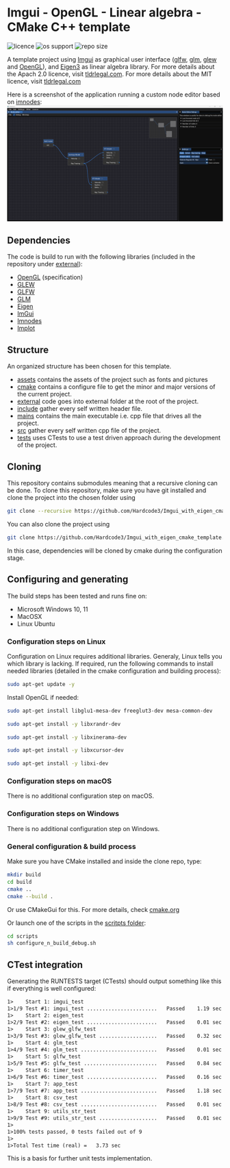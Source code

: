 # Imgui - OpenGL - Linear algebra - CMake C++ template

![licence](https://img.shields.io/static/v1?label=Licence&message=MIT&color=yellow)
![os support](https://img.shields.io/static/v1?label=Supports&message=Windows|Linux|MacOS&color=blue)
![repo size](https://img.shields.io/github/repo-size/Hardcode3/imgui_opengl_linear_algebra_cmake_starter)

A template project using [Imgui](external/imgui) as graphical user interface ([glfw](external/glfw), [glm](external/glm), [glew](external/glew) and [OpenGL](https://www.opengl.org/)), and [Eigen3](external/eigen) as linear algebra library.
For more details about the Apach 2.0 licence, visit [tldrlegal.com](https://tldrlegal.com/license/apache-license-2.0-(apache-2.0)).
For more details about the MIT licence, visit [tldrlegal.com](https://tldrlegal.com/license/mit-license)

Here is a screenshot of the application running a custom node editor based on [imnodes](https://github.com/Nelarius/imnodes/tree/d88f99125bb72cdb71b4c27ff6eb7f318d89a4c5):
![node_editor](assets/screenshots/node_editor.png)

## Dependencies

The code is build to run with the following libraries (included in the repository under [external](external/)):

- [OpenGL](https://www.opengl.org/) (specification)
- [GLEW](https://glew.sourceforge.net/)
- [GLFW](https://www.glfw.org/)
- [GLM](https://github.com/g-truc/glm)
- [Eigen](https://eigen.tuxfamily.org/index.php?title=Main_Page) 
- [ImGui](https://github.com/ocornut/imgui) 
- [Imnodes](https://github.com/Nelarius/imnodes/tree/d88f99125bb72cdb71b4c27ff6eb7f318d89a4c5) 
- [Implot](https://github.com/epezent/implot/tree/d87512353495e7760e7fda7566a05beef7627d8f)

## Structure

An organized structure has been chosen for this template.

- [assets](assets) contains the assets of the project such as fonts and pictures
- [cmake](cmake) contains a configure file to get the minor and major versions of the current project.
- [external](external) code goes into external folder at the root of the project.
- [include](include) gather every self written header file.
- [mains](mains) contains the main executable i.e. cpp file that drives all the project.
- [src](src) gather every self written cpp file of the project.
- [tests](tests) uses CTests to use a test driven approach during the development of the project.

## Cloning

This repository contains submodules meaning that a recursive cloning can be done.
To clone this repository, make sure you have git installed and clone the project into the chosen folder using

```bash
git clone --recursive https://github.com/Hardcode3/Imgui_with_eigen_cmake_template.git
```

You can also clone the project using
```bash
git clone https://github.com/Hardcode3/Imgui_with_eigen_cmake_template.git
```
In this case, dependencies will be cloned by cmake during the configuration stage.

## Configuring and generating

The build steps has been tested and runs fine on:

- Microsoft Windows 10, 11
- MacOSX
- Linux Ubuntu

### Configuration steps on Linux

Configuration on Linux requires additional libraries. Generaly, Linux tells you which library is lacking.
If required, run the following commands to install needed libraries (detailed in the cmake configuration and building process):

```bash
sudo apt-get update -y
```

Install OpenGL if needed:

```bash
sudo apt-get install libglu1-mesa-dev freeglut3-dev mesa-common-dev
```

```bash
sudo apt-get install -y libxrandr-dev
```

```bash
sudo apt-get install -y libxinerama-dev
```

```bash
sudo apt-get install -y libxcursor-dev
```

```bash
sudo apt-get install -y libxi-dev
```

### Configuration steps on macOS

There is no additional configuration step on macOS.

### Configuration steps on Windows

There is no additional configuration step on Windows.

### General configuration & build process

Make sure you have CMake installed and inside the clone repo, type:

```bash cmd terminal
mkdir build
cd build
cmake ..
cmake --build .
```

Or use CMakeGui for this.
For more details, check [cmake.org](https://cmake.org/)

Or launch one of the scripts in the [scritpts folder](scripts):

```bash
cd scripts
sh configure_n_build_debug.sh
```

## CTest integration
Generating the RUNTESTS target (CTests) should output something like this if everything is well configured:

```text
1>    Start 1: imgui_test
1>1/9 Test #1: imgui_test .......................   Passed    1.19 sec
1>    Start 2: eigen_test
1>2/9 Test #2: eigen_test .......................   Passed    0.01 sec
1>    Start 3: glew_glfw_test
1>3/9 Test #3: glew_glfw_test ...................   Passed    0.32 sec
1>    Start 4: glm_test
1>4/9 Test #4: glm_test .........................   Passed    0.01 sec
1>    Start 5: glfw_test
1>5/9 Test #5: glfw_test ........................   Passed    0.84 sec
1>    Start 6: timer_test
1>6/9 Test #6: timer_test .......................   Passed    0.16 sec
1>    Start 7: app_test
1>7/9 Test #7: app_test .........................   Passed    1.18 sec
1>    Start 8: csv_test
1>8/9 Test #8: csv_test .........................   Passed    0.01 sec
1>    Start 9: utils_str_test
1>9/9 Test #9: utils_str_test ...................   Passed    0.01 sec
1>
1>100% tests passed, 0 tests failed out of 9
1>
1>Total Test time (real) =   3.73 sec
```

This is a basis for further unit tests implementation. 